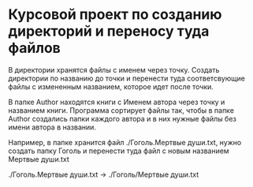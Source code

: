 # Курсовой проект по созданию директорий и переносу туда файлов

В директории хранятся файлы с именем через точку. Создать директории по названию до точки и перенести туда соответсвующие файлы с измененным названием, которое идет после точки.

В папке Author находятся книги с Именем автора через точку и названием книги.
Программа сортирует файлы так, чтобы в папке Author создались папки каждого автора и в них нужные файлы без имени автора в названии.

Например, в папке хранится файл ./Гоголь.Мертвые души.txt, нужно создать папку Гоголь и перенести туда файл с новым названием Мертвые души.txt

./Гоголь.Мертвые души.txt -> ./Гоголь/Мертвые души.txt 
